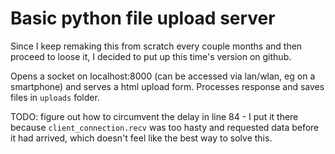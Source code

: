 # Basic python file upload server

Since I keep remaking this from scratch every couple months and then proceed to loose it, I decided to put up this time's version on github.

Opens a socket on localhost:8000 (can be accessed via lan/wlan, eg on a smartphone) and serves a html upload form. Processes response and saves files in `uploads` folder.

TODO: figure out how to circumvent the delay in line 84 - I put it there because `client_connection.recv` was too hasty and requested data before it had arrived, which doesn't feel like the best way to solve this.
